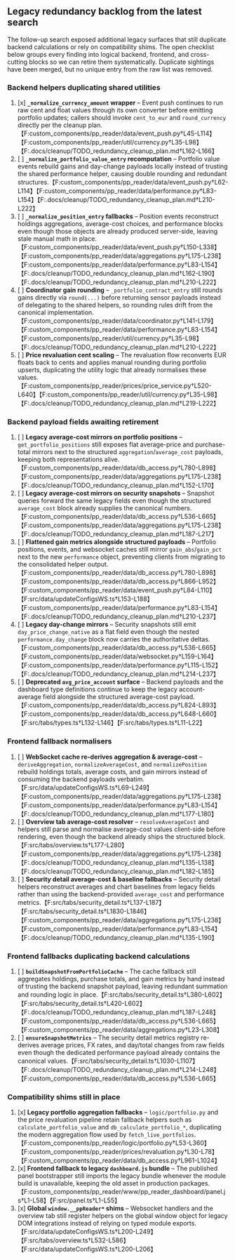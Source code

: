 ## Legacy redundancy backlog from the latest search

The follow-up search exposed additional legacy surfaces that still duplicate backend calculations or rely on compatibility shims. The open checklist below groups every finding into logical backend, frontend, and cross-cutting blocks so we can retire them systematically. Duplicate sightings have been merged, but no unique entry from the raw list was removed.

### Backend helpers duplicating shared utilities
1. [x] **`_normalize_currency_amount` wrapper** – Event push continues to run raw cent and float values through its own converter before emitting portfolio updates; callers should invoke `cent_to_eur` and `round_currency` directly per the cleanup plan.【F:custom_components/pp_reader/data/event_push.py†L45-L114】【F:custom_components/pp_reader/util/currency.py†L35-L98】【F:.docs/cleanup/TODO_redundancy_cleanup_plan.md†L162-L166】
2. [ ] **`_normalize_portfolio_value_entry` recomputation** – Portfolio value events rebuild gains and day-change payloads locally instead of trusting the shared performance helper, causing double rounding and redundant structures.【F:custom_components/pp_reader/data/event_push.py†L62-L114】【F:custom_components/pp_reader/data/performance.py†L83-L154】【F:.docs/cleanup/TODO_redundancy_cleanup_plan.md†L210-L222】
3. [ ] **`_normalize_position_entry` fallbacks** – Position events reconstruct holdings aggregations, average-cost choices, and performance blocks even though those objects are already produced server-side, leaving stale manual math in place.【F:custom_components/pp_reader/data/event_push.py†L150-L338】【F:custom_components/pp_reader/data/aggregations.py†L175-L238】【F:custom_components/pp_reader/data/performance.py†L83-L154】【F:.docs/cleanup/TODO_redundancy_cleanup_plan.md†L162-L190】【F:.docs/cleanup/TODO_redundancy_cleanup_plan.md†L210-L222】
4. [ ] **Coordinator gain rounding** – `_portfolio_contract_entry` still rounds gains directly via `round(...)` before returning sensor payloads instead of delegating to the shared helpers, so rounding rules drift from the canonical implementation.【F:custom_components/pp_reader/data/coordinator.py†L141-L179】【F:custom_components/pp_reader/data/performance.py†L83-L154】【F:custom_components/pp_reader/util/currency.py†L35-L98】【F:.docs/cleanup/TODO_redundancy_cleanup_plan.md†L210-L222】
5. [ ] **Price revaluation cent scaling** – The revaluation flow reconverts EUR floats back to cents and applies manual rounding during portfolio upserts, duplicating the utility logic that already normalises these values.【F:custom_components/pp_reader/prices/price_service.py†L520-L640】【F:custom_components/pp_reader/util/currency.py†L35-L98】【F:.docs/cleanup/TODO_redundancy_cleanup_plan.md†L219-L222】

### Backend payload fields awaiting retirement
1. [ ] **Legacy average-cost mirrors on portfolio positions** – `get_portfolio_positions` still exposes flat average-price and purchase-total mirrors next to the structured `aggregation`/`average_cost` payloads, keeping both representations alive.【F:custom_components/pp_reader/data/db_access.py†L780-L898】【F:custom_components/pp_reader/data/aggregations.py†L175-L238】【F:.docs/cleanup/TODO_redundancy_cleanup_plan.md†L152-L170】
2. [ ] **Legacy average-cost mirrors on security snapshots** – Snapshot queries forward the same legacy fields even though the structured `average_cost` block already supplies the canonical numbers.【F:custom_components/pp_reader/data/db_access.py†L536-L665】【F:custom_components/pp_reader/data/aggregations.py†L175-L238】【F:.docs/cleanup/TODO_redundancy_cleanup_plan.md†L187-L217】
3. [ ] **Flattened gain metrics alongside structured payloads** – Portfolio positions, events, and websocket caches still mirror `gain_abs`/`gain_pct` next to the new `performance` object, preventing clients from migrating to the consolidated helper output.【F:custom_components/pp_reader/data/db_access.py†L780-L898】【F:custom_components/pp_reader/data/db_access.py†L866-L952】【F:custom_components/pp_reader/data/event_push.py†L84-L110】【F:src/data/updateConfigsWS.ts†L153-L188】【F:custom_components/pp_reader/data/performance.py†L83-L154】【F:.docs/cleanup/TODO_redundancy_cleanup_plan.md†L210-L237】
4. [ ] **Legacy day-change mirrors** – Security snapshots still emit `day_price_change_native` as a flat field even though the nested `performance.day_change` block now carries the authoritative deltas.【F:custom_components/pp_reader/data/db_access.py†L536-L665】【F:custom_components/pp_reader/data/websocket.py†L159-L164】【F:custom_components/pp_reader/data/performance.py†L115-L152】【F:.docs/cleanup/TODO_redundancy_cleanup_plan.md†L214-L237】
5. [ ] **Deprecated `avg_price_account` surface** – Backend payloads and the dashboard type definitions continue to keep the legacy account-average field alongside the structured average-cost payload.【F:custom_components/pp_reader/data/db_access.py†L824-L893】【F:custom_components/pp_reader/data/db_access.py†L648-L660】【F:src/tabs/types.ts†L132-L146】【F:src/tabs/types.ts†L11-L22】

### Frontend fallback normalisers
1. [ ] **WebSocket cache re-derives aggregation & average-cost** – `deriveAggregation`, `normalizeAverageCost`, and `normalizePosition` rebuild holdings totals, average costs, and gain mirrors instead of consuming the backend payloads verbatim.【F:src/data/updateConfigsWS.ts†L69-L249】【F:custom_components/pp_reader/data/aggregations.py†L175-L238】【F:custom_components/pp_reader/data/performance.py†L83-L154】【F:.docs/cleanup/TODO_redundancy_cleanup_plan.md†L177-L180】
2. [ ] **Overview tab average-cost resolver** – `resolveAverageCost` and helpers still parse and normalise average-cost values client-side before rendering, even though the backend already ships the structured block.【F:src/tabs/overview.ts†L177-L280】【F:custom_components/pp_reader/data/aggregations.py†L175-L238】【F:.docs/cleanup/TODO_redundancy_cleanup_plan.md†L135-L138】【F:.docs/cleanup/TODO_redundancy_cleanup_plan.md†L182-L185】
3. [ ] **Security detail average-cost & baseline fallbacks** – Security detail helpers reconstruct averages and chart baselines from legacy fields rather than using the backend-provided `average_cost` and performance metrics.【F:src/tabs/security_detail.ts†L137-L187】【F:src/tabs/security_detail.ts†L1830-L1846】【F:custom_components/pp_reader/data/aggregations.py†L175-L238】【F:custom_components/pp_reader/data/performance.py†L83-L154】【F:.docs/cleanup/TODO_redundancy_cleanup_plan.md†L135-L190】

### Frontend fallbacks duplicating backend calculations
1. [ ] **`buildSnapshotFromPortfolioCache`** – The cache fallback still aggregates holdings, purchase totals, and gain metrics by hand instead of trusting the backend snapshot payload, leaving redundant summation and rounding logic in place.【F:src/tabs/security_detail.ts†L380-L602】【F:src/tabs/security_detail.ts†L420-L602】【F:.docs/cleanup/TODO_redundancy_cleanup_plan.md†L187-L248】【F:custom_components/pp_reader/data/db_access.py†L536-L665】【F:custom_components/pp_reader/data/aggregations.py†L23-L308】
2. [ ] **`ensureSnapshotMetrics`** – The security detail metrics registry re-derives average prices, FX rates, and day/total changes from raw fields even though the dedicated performance payload already contains the canonical values.【F:src/tabs/security_detail.ts†L1030-L1107】【F:.docs/cleanup/TODO_redundancy_cleanup_plan.md†L214-L248】【F:custom_components/pp_reader/data/db_access.py†L536-L665】

### Compatibility shims still in place
1. [x] **Legacy portfolio aggregation fallbacks** – `logic/portfolio.py` and the price revaluation pipeline retain fallback helpers such as `calculate_portfolio_value` and `db_calculate_portfolio_*`, duplicating the modern aggregation flow used by `fetch_live_portfolios`.【F:custom_components/pp_reader/logic/portfolio.py†L53-L360】【F:custom_components/pp_reader/prices/revaluation.py†L30-L78】【F:custom_components/pp_reader/data/db_access.py†L961-L1024】
2. [x] **Frontend fallback to legacy `dashboard.js` bundle** – The published panel bootstrapper still imports the legacy bundle whenever the module build is unavailable, keeping the old asset in production packages.【F:custom_components/pp_reader/www/pp_reader_dashboard/panel.js†L1-L58】【F:src/panel.ts†L1-L55】
3. [x] **Global `window.__ppReader*` shims** – Websocket handlers and the overview tab still register helpers on the global window object for legacy DOM integrations instead of relying on typed module exports.【F:src/data/updateConfigsWS.ts†L200-L249】【F:src/tabs/overview.ts†L532-L586】【F:src/data/updateConfigsWS.ts†L200-L206】
